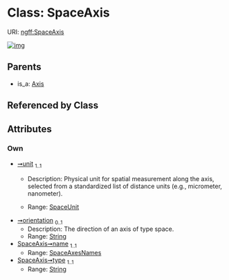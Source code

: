 
# Class: SpaceAxis



URI: [ngff:SpaceAxis](https://w3id.org/ome/ngff/SpaceAxis)


[![img](https://yuml.me/diagram/nofunky;dir:TB/class/[Axis]^-[SpaceAxis&#124;unit:SpaceUnit;orientation:string%20%3F;name:SpaceAxesNames;type:string],[Axis])](https://yuml.me/diagram/nofunky;dir:TB/class/[Axis]^-[SpaceAxis&#124;unit:SpaceUnit;orientation:string%20%3F;name:SpaceAxesNames;type:string],[Axis])

## Parents

 *  is_a: [Axis](Axis.md)

## Referenced by Class


## Attributes


### Own

 * [➞unit](spaceAxis__unit.md)  <sub>1..1</sub>
     * Description: Physical unit for spatial measurement along the axis, selected from a standardized list of distance units (e.g., micrometer, nanometer).

     * Range: [SpaceUnit](SpaceUnit.md)
 * [➞orientation](spaceAxis__orientation.md)  <sub>0..1</sub>
     * Description: The direction of an axis of type space.
     * Range: [String](types/String.md)
 * [SpaceAxis➞name](SpaceAxis_name.md)  <sub>1..1</sub>
     * Range: [SpaceAxesNames](SpaceAxesNames.md)
 * [SpaceAxis➞type](SpaceAxis_type.md)  <sub>1..1</sub>
     * Range: [String](types/String.md)

